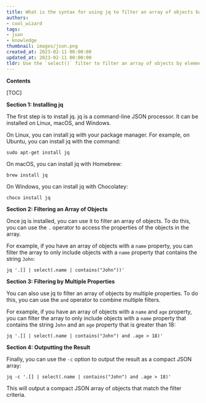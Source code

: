 ```yaml
---
title: What is the syntax for using jq to filter an array of objects based on the values of their properties?
authors:
- cool_wizard
tags:
- json
- knowledge
thumbnail: images/json.png
created_at: 2023-02-11 00:00:00
updated_at: 2023-02-11 00:00:00
tldr: Use the `select()` filter to filter an array of objects by element property values using jq in JSON.
---
```


**Contents**

[TOC]

**Section 1: Installing jq**

The first step is to install jq. jq is a command-line JSON processor. It can be installed on Linux, macOS, and Windows.

On Linux, you can install jq with your package manager. For example, on Ubuntu, you can install jq with the command:

```
sudo apt-get install jq
```

On macOS, you can install jq with Homebrew:

```
brew install jq
```

On Windows, you can install jq with Chocolatey:

```
choco install jq
```

**Section 2: Filtering an Array of Objects**

Once jq is installed, you can use it to filter an array of objects. To do this, you can use the `.` operator to access the properties of the objects in the array.

For example, if you have an array of objects with a `name` property, you can filter the array to only include objects with a `name` property that contains the string `John`:

```
jq '.[] | select(.name | contains("John"))'
```

**Section 3: Filtering by Multiple Properties**

You can also use jq to filter an array of objects by multiple properties. To do this, you can use the `and` operator to combine multiple filters.

For example, if you have an array of objects with a `name` and `age` property, you can filter the array to only include objects with a `name` property that contains the string `John` and an `age` property that is greater than 18:

```
jq '.[] | select(.name | contains("John") and .age > 18)'
```

**Section 4: Outputting the Result**

Finally, you can use the `-c` option to output the result as a compact JSON array:

```
jq -c '.[] | select(.name | contains("John") and .age > 18)'
```

This will output a compact JSON array of objects that match the filter criteria.
